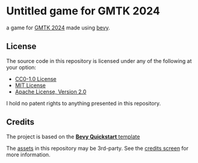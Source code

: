 # Untitled game for GMTK 2024

a game for [GMTK 2024](https://itch.io/jam/gmtk-2024) made using [bevy](https://bevyengine.org/).

## License

The source code in this repository is licensed under any of the following at your option:

-   [CC0-1.0 License](./LICENSE-CC0-1.0.txt)
-   [MIT License](./LICENSE-MIT.txt)
-   [Apache License, Version 2.0](./LICENSE-Apache-2.0.txt)

I hold no patent rights to anything presented in this repository.

## Credits

The project is based on the [**Bevy Quickstart** template](https://github.com/TheBevyFlock/bevy_quickstart)

The [assets](./assets) in this repository may be 3rd-party. See the [credits screen](./src/screen/credits.rs) for more information.
